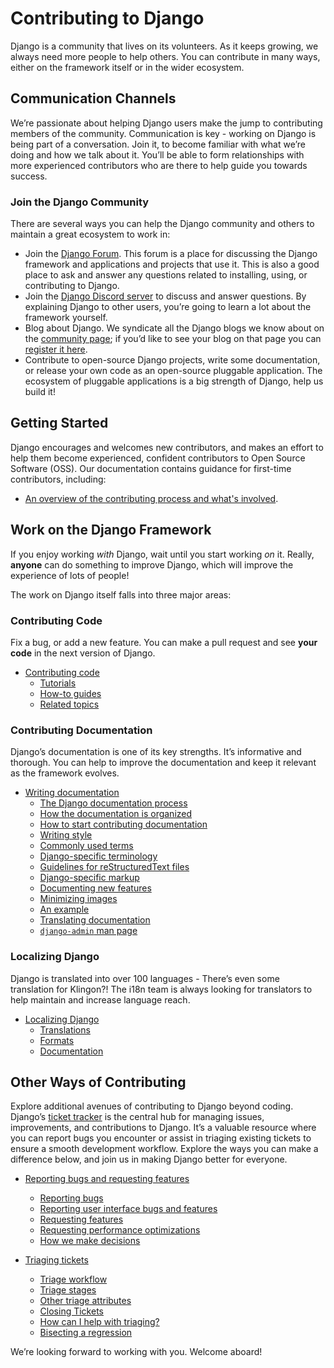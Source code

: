 # Contributing to Django

Django is a community that lives on its volunteers. As it keeps growing, we always need more people to help others. You can contribute in many ways, either on the framework itself or in the wider ecosystem.

## Communication Channels

We’re passionate about helping Django users make the jump to contributing members of the community. Communication is key - working on Django is being part of a conversation. Join it, to become familiar with what we’re doing and how we talk about it. You’ll be able to form relationships with more experienced contributors who are there to help guide you towards success.

### Join the Django Community

There are several ways you can help the Django community and others to maintain a great ecosystem to work in:

- Join the [Django Forum](https://forum.djangoproject.com/). This forum is a place for discussing the Django framework and applications and projects that use it. This is also a good place to ask and answer any questions related to installing, using, or contributing to Django.
- Join the [Django Discord server](https://chat.djangoproject.com) to discuss and answer questions. By explaining Django to other users, you’re going to learn a lot about the framework yourself.
- Blog about Django. We syndicate all the Django blogs we know about on the [community page](https://www.djangoproject.com/community/); if you’d like to see your blog on that page you can [register it here](https://www.djangoproject.com/community/add/blogs/).
- Contribute to open-source Django projects, write some documentation, or release your own code as an open-source pluggable application. The ecosystem of pluggable applications is a big strength of Django, help us build it!

## Getting Started

Django encourages and welcomes new contributors, and makes an effort to help them become experienced, confident contributors to Open Source Software (OSS). Our documentation contains guidance for first-time contributors, including:

- [An overview of the contributing process and what's involved](new-contributors/).

## Work on the Django Framework

If you enjoy working *with* Django, wait until you start working *on* it. Really, **anyone** can do something to improve Django, which will improve the experience of lots of people!

The work on Django itself falls into three major areas:

### Contributing Code

Fix a bug, or add a new feature. You can make a pull request and see **your code** in the next version of Django.

- [Contributing code](writing-code/)
  - [Tutorials](writing-code/#tutorials)
  - [How-to guides](writing-code/#how-to-guides)
  - [Related topics](writing-code/#related-topics)

### Contributing Documentation

Django’s documentation is one of its key strengths. It’s informative and thorough. You can help to improve the documentation and keep it relevant as the framework evolves.

- [Writing documentation](writing-documentation/)
  - [The Django documentation process](writing-documentation/#the-django-documentation-process)
  - [How the documentation is organized](writing-documentation/#how-the-documentation-is-organized)
  - [How to start contributing documentation](writing-documentation/#how-to-start-contributing-documentation)
  - [Writing style](writing-documentation/#writing-style)
  - [Commonly used terms](writing-documentation/#commonly-used-terms)
  - [Django-specific terminology](writing-documentation/#django-specific-terminology)
  - [Guidelines for reStructuredText files](writing-documentation/#guidelines-for-restructuredtext-files)
  - [Django-specific markup](writing-documentation/#django-specific-markup)
  - [Documenting new features](writing-documentation/#documenting-new-features)
  - [Minimizing images](writing-documentation/#minimizing-images)
  - [An example](writing-documentation/#an-example)
  - [Translating documentation](writing-documentation/#translating-documentation)
  - [`django-admin` man page](writing-documentation/#django-admin-man-page)

### Localizing Django

Django is translated into over 100 languages - There’s even some translation for Klingon?! The i18n team is always looking for translators to help maintain and increase language reach.

- [Localizing Django](localizing/)
  - [Translations](localizing/#translations)
  - [Formats](localizing/#formats)
  - [Documentation](localizing/#documentation)

## Other Ways of Contributing

Explore additional avenues of contributing to Django beyond coding. Django’s [ticket tracker](https://code.djangoproject.com/) is the central hub for managing issues, improvements, and contributions to Django. It’s a valuable resource where you can report bugs you encounter or assist in triaging existing tickets to ensure a smooth development workflow. Explore the ways you can make a difference below, and join us in making Django better for everyone.

- [Reporting bugs and requesting features](bugs-and-features/)
  - [Reporting bugs](bugs-and-features/#reporting-bugs)
  - [Reporting user interface bugs and features](bugs-and-features/#reporting-user-interface-bugs-and-features)
  - [Requesting features](bugs-and-features/#requesting-features)
  - [Requesting performance optimizations](bugs-and-features/#requesting-performance-optimizations)
  - [How we make decisions](bugs-and-features/#how-we-make-decisions)

- [Triaging tickets](triaging-tickets/)
  - [Triage workflow](triaging-tickets/#triage-workflow)
  - [Triage stages](triaging-tickets/#triage-stages)
  - [Other triage attributes](triaging-tickets/#other-triage-attributes)
  - [Closing Tickets](triaging-tickets/#closing-tickets)
  - [How can I help with triaging?](triaging-tickets/#how-can-i-help-with-triaging)
  - [Bisecting a regression](triaging-tickets/#bisecting-a-regression)

We’re looking forward to working with you. Welcome aboard!